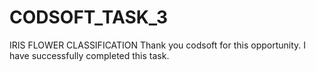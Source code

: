 # CODSOFT_TASK_3
IRIS FLOWER CLASSIFICATION
Thank you codsoft for this opportunity. I have successfully completed this task.
